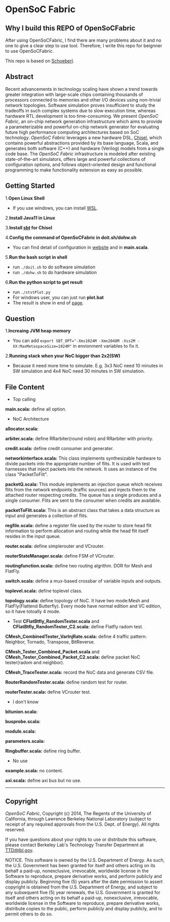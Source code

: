 OpenSoC Fabric
========
## Why I build this REPO of OpenSoCFabric
 After using OpenSoCFabric, I find there are many problems about it and no one to give a clear step to use tool. Therefore, I write this repo for beignner to use OpenSoCFabric.
 
 This repo is based on [Schoeberl](https://github.com/schoeberl/OpenSoCFabric).

## Abstract ##
Recent advancements in technology scaling have shown a trend towards greater integration with large-scale chips containing thousands of processors connected to memories and other I/O devices using non-trivial network topologies. Software simulation proves insufficient to study the tradeoffs in such complex systems due to slow execution time, whereas hardware RTL development is too time-consuming. We present *OpenSoC Fabric*, an on-chip network generation infrastructure which aims to provide a parameterizable and powerful on-chip network generator for evaluating future high performance computing architectures based on SoC technology. *OpenSoC Fabric* leverages a new hardware DSL, [Chisel](http://chisel.eecs.berkeley.edu/), which contains powerful abstractions provided by its base language, Scala, and generates both software (C++) and hardware (Verilog) models from a single code base. The *OpenSoC Fabric* infrastructure is modeled after existing state-of-the-art simulators, offers large and powerful collections of configuration options, and follows object-oriented design and functional programming to make functionality extension as easy as possible.

## Getting Started
1.**Open Linux Shell**
- If you use windows, you can install [WSL](https://learn.microsoft.com/en-us/windows/wsl/install).

2.**Install Java11 in Linux**

3.**Install [sbt](https://www.scala-sbt.org/) for Chisel**

4.**Config the command of OpenSoCFabric in doit.sh/dohw.sh**
- You can find detail of configuration in [website](https://github.com/LBL-CoDEx/OpenSoCFabric/wiki/Using-and-Compiling-OpenSoC-Fabric) and in **main.scala**.

5.**Run the bash script in shell**
- run ```./doit.sh``` to do software simulation
- run ```./dohw.sh``` to do hardware simulation

6.**Run the python script to get result**
- run ```./ststPlot.py```
- For windows user, you can just run **plot.bat**
- The result is show in end of [page](https://github.com/LBL-CoDEx/OpenSoCFabric/wiki/Using-and-Compiling-OpenSoC-Fabric).

## Question
1.**Increaing JVM heap memory**
- You can add ```export SBT_OPT="-Xms1024M -Xmx2048M -Xss2M -XX:MaxMetaspaceSize=1024M"``` in envionment variables to fix it.

2.**Running stack when your NoC bigger than 2x2(SW)**
- Because it need more time to simulate. E.g. 3x3 NoC need 10 minutes in SW simulation and 4x4 NoC need 30 minutes in SW simulation.

## File Content
- Top calling

**main.scala:** define all option.

- NoC Architecture

**allocator.scala:** 

**arbiter.scala:** define RRarbiter(round robin) and RRarbiter with priority.

**credit.scala:** define credit consumer and generater.

**networkinterface.scala:** This class implements synthesizable hardware to divide packets into the appropriate number of flits. It is used with test harnesses that inject packets into the network. It uses an instance of the class "PacketToFlit".

**packetQ.scala:** This module implements an injection queue which receives flits from the network endpoints (traffic sources) and injects them to the attached router respecting credits. The queue has a single produces and a single consumer. Flits are sent to the consumer when credits are available.

**packetToFlit.scala:** This is an abstract class that takes a data structure as input and generates a collection of flits.

**regfile.scala:** define a register file used by the router to store head flit information to perform allocation and routing while the head flit itself resides in the input queue.

**router.scala:** define simplerouter and VCrouter.

**routerStateManager.scala:** define FSM of VCrouter.

**routingfunction.scala:** define two routing algrithm. DOR for Mesh and FlatFly.

**switch.scala:** define a mux-based crossbar of variable inputs and outputs.

**toplevel.scala:** define toplevel class.

**topology.scala:** define topology of NoC. It have two mode:Mesh and FlatFly(Flattend Butterfly). Every mode have normal edition and VC edition, so it have totoally 4 mode.

- Test
**CFlatBtfly_RandomTester.scala** and **CFlatBtfly_RandomTester_C2.scala:** define Flatfly radom test.

**CMesh_CombinedTester_VarInjRate.scala:** define 4 traffic pattern: Neighbor, Tornado, Transpose, BitReverse.

**CMesh_Tester_Combined_Packet.scala** and **CMesh_Tester_Combined_Packet_C2.scala:** define packet NoC tester(radom and neighbor).

**CMesh_TraceTester.scala:** record the NoC data and generate CSV file.

**RouterRandomTester.scala:** define random test for router.

**routerTester.scala:** define VCrouter test.

- I don't know

**bitunion.scala:**

**busprobe.scala:**

**module.scala:**

**parameters.scala:**

**Ringbuffer.scala:** define ring buffer.

- No use

**example.scala:** no content.

**axi.scala:** define axi bus but no use.

---
## Copyright ##
*OpenSoC Fabric*, Copyright (c) 2014, The Regents of the University of California, through Lawrence Berkeley National Laboratory (subject to receipt of any required approvals from the U.S. Dept. of Energy).  All rights reserved.

If you have questions about your rights to use or distribute this software, please contact Berkeley Lab's Technology Transfer Department at  TTD@lbl.gov.

NOTICE.  This software is owned by the U.S. Department of Energy.  As such, the U.S. Government has been granted for itself and others acting on its behalf a paid-up, nonexclusive, irrevocable, worldwide license in the Software to reproduce, prepare derivative works, and perform publicly and display publicly.  Beginning five (5) years after the date permission to assert copyright is obtained from the U.S. Department of Energy, and subject to any subsequent five (5) year renewals, the U.S. Government is granted for itself and others acting on its behalf a paid-up, nonexclusive, irrevocable, worldwide license in the Software to reproduce, prepare derivative works, distribute copies to the public, perform publicly and display publicly, and to permit others to do so.
